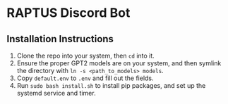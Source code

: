 # RAPTUS Discord Bot

## Installation Instructions

1. Clone the repo into your system, then `cd` into it.
2. Ensure the proper GPT2 models are on your system, and then symlink the directory with `ln -s <path_to_models> models`.
3. Copy `default.env` to `.env` and fill out the fields.
4. Run `sudo bash install.sh` to install pip packages, and set up the systemd service and timer.
